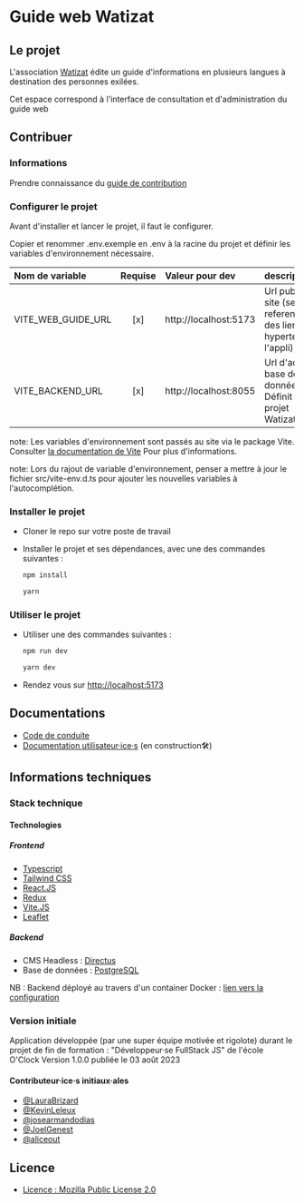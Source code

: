 # Guide web Watizat

## Le projet

L'association [Watizat](https://watizat.org) édite un guide d'informations en plusieurs langues à destination des personnes exilées.

Cet espace correspond à l'interface de consultation et d'administration du guide web

## Contribuer

### Informations

Prendre connaissance du [guide de contribution](https://github.com/Watizat/web_app/blob/main/docs/CONTRIBUTING.md)

### Configurer le projet

Avant d'installer et lancer le projet, il faut le configurer.

Copier et renommer .env.exemple en .env à la racine du projet et définir les variables d'environnement nécessaire.

| Nom de variable    | Requise | Valeur pour dev       | description                                                                 |
| :----------------- | :-----: | :-------------------- | :-------------------------------------------------------------------------- |
| VITE_WEB_GUIDE_URL |   [x]   | http://localhost:5173 | Url public du site (sert de reference pour des lien hypertext dans l'appli) |
| VITE_BACKEND_URL   |   [x]   | http://localhost:8055 | Url d'accès à la base de données. Définit par le projet Watizat/directus    |

note: Les variables d'environnement sont passés au site via le package Vite. Consulter [la documentation de Vite](https://vitejs.dev/guide/env-and-mode) Pour plus d'informations.

note: Lors du rajout de variable d'environnement, penser a mettre à jour le fichier src/vite-env.d.ts pour ajouter les nouvelles variables à l'autocomplétion.

### Installer le projet

- Cloner le repo sur votre poste de travail

- Installer le projet et ses dépendances, avec une des commandes suivantes :

  ```bash
  npm install
  ```

  ```bash
  yarn
  ```

### Utiliser le projet

- Utiliser une des commandes suivantes :

  ```bash
  npm run dev
  ```

  ```bash
  yarn dev
  ```

- Rendez vous sur <http://localhost:5173>

## Documentations

- [Code de conduite](https://github.com/Watizat/web_app/blob/main/docs/CODE_OF_CONDUCT.md)
- [Documentation utilisateur·ice·s](https://docs.watizat.app) (en construction🛠️)

## Informations techniques

### Stack technique

#### Technologies

##### Frontend

- [Typescript](https://www.typescriptlang.org/)
- [Tailwind CSS](https://tailwindcss.com)
- [React.JS](https://react.dev/)
- [Redux](https://redux.js.org/)
- [Vite.JS](https://vitejs.dev/)
- [Leaflet](https://leafletjs.com/)

##### Backend

- CMS Headless : [Directus](https://directus.io/)
- Base de données : [PostgreSQL](https://www.postgresql.org)

NB : Backend déployé au travers d'un container Docker : [lien vers la configuration](https://docs.directus.io/self-hosted/quickstart.html)

### Version initiale

Application développée (par une super équipe motivée et rigolote) durant le projet de fin de formation : "Développeur·se FullStack JS" de l'école O'Clock
Version 1.0.0 publiée le 03 août 2023

#### Contributeur·ice·s initiaux·ales

- [@LauraBrizard](https://github.com/LauraBrizard)
- [@KevinLeleux](https://github.com/KevinLeleux)
- [@josearmandodias](https://github.com/josearmandodias)
- [@JoelGenest](https://github.com/JoelGenest)
- [@aliceout](https://github.com/aliceout)

## Licence

- [Licence : Mozilla Public License 2.0](https://github.com/Watizat/webguide-webapp/blob/main/LICENSE)
